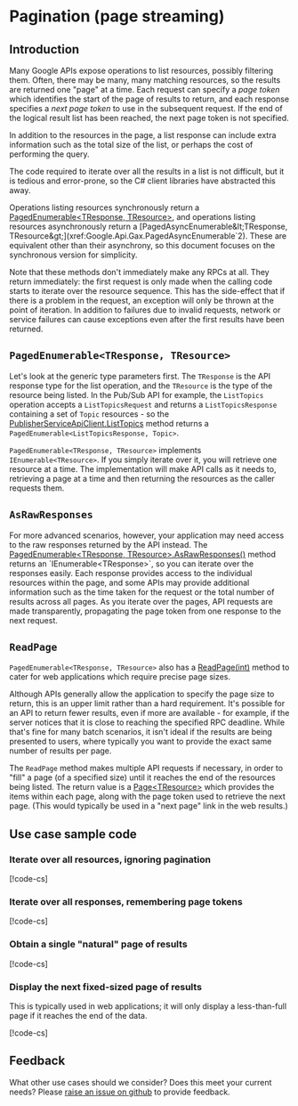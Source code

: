 # Pagination (page streaming)

## Introduction

Many Google APIs expose operations to list resources, possibly
filtering them. Often, there may be many, many matching resources,
so the results are returned one "page" at a time. Each request can
specify a *page token* which identifies the start of the page of
results to return, and each response specifies a *next page token*
to use in the subsequent request. If the end of the logical result
list has been reached, the next page token is not specified.

In addition to the resources in the page, a list response can
include extra information such as the total size of the list,
or perhaps the cost of performing the query.

The code required to iterate over all the results in a list is not
difficult, but it is tedious and error-prone, so the C# client
libraries have abstracted this away.

Operations listing resources synchronously return a
[PagedEnumerable&lt;TResponse, TResource&gt;](xref:Google.Api.Gax.PagedEnumerable`2), and operations listing
resources asynchronously return a
[PagedAsyncEnumerable&lt;TResponse, TResource&gt;](xref:Google.Api.Gax.PagedAsyncEnumerable`2).
These are equivalent other than their asynchrony, so
this document focuses on the synchronous version for simplicity.

Note that these methods don't immediately make any RPCs at all. They
return immediately: the first request is only made when the calling
code starts to iterate over the resource sequence. This has the
side-effect that if there is a problem in the request, an exception
will only be thrown at the point of iteration. In addition to
failures due to invalid requests, network or service failures can
cause exceptions even after the first results have been returned.

## `PagedEnumerable<TResponse, TResource>`

Let's look at the generic type parameters first. The `TResponse` is
the API response type for the list operation, and the `TResource` is
the type of the resource being listed. In the Pub/Sub API for
example, the `ListTopics` operation accepts a `ListTopicsRequest`
and returns a `ListTopicsResponse` containing a set of `Topic`
resources - so the [PublisherServiceApiClient.ListTopics](xref:Google.Cloud.PubSub.V1.PublisherServiceApiClient#Google_Cloud_PubSub_V1_PublisherServiceApiClient_ListTopics_Google_Cloud_PubSub_V1_ProjectName_String_System_Nullable_System_Int32__Google_Api_Gax_CallSettings_)
method returns a `PagedEnumerable<ListTopicsResponse, Topic>`.

`PagedEnumerable<TResponse, TResource>` implements
`IEnumerable<TResource>`.  If you simply iterate over it, you will
retrieve one resource at a time. The implementation will make API
calls as it needs to, retrieving a page at a time and then returning
the resources as the caller requests them.

## `AsRawResponses`

For more advanced scenarios, however, your application may need access
to the raw responses returned by the API instead. The
[PagedEnumerable&lt;TResponse, TResource&gt;.AsRawResponses()](xref:Google.Api.Gax.PagedEnumerable`2#Google_Api_Gax_PagedEnumerable_2_AsRawResponses)
method returns an `IEnumerable<TResponse>`, so you can iterate over the responses easily. Each
response provides access to the individual resources within the page, and some APIs may
provide additional information such as the time taken for the request or the total number of
results across all pages. As you iterate over the pages, API requests are made
transparently, propagating the page token from one response to the next request.

## `ReadPage`

`PagedEnumerable<TResponse, TResource>` also has a 
[ReadPage(int)](xref:Google.Api.Gax.PagedEnumerable`2#Google_Api_Gax_PagedEnumerable_2_ReadPage_System_Int32_)
method to cater for web applications which require precise page sizes.

Although APIs generally allow the application to specify the page size to return, this
is an upper limit rather than a hard requirement. It's possible for an API to return fewer results,
even if more are available - for example, if the server notices that it is close to reaching the specified
RPC deadline. While that's fine for many batch scenarios, it isn't ideal if the results are being presented to users,
where typically you want to provide the exact same number of results per page.

The `ReadPage` method makes multiple API requests if necessary, in order to "fill" a page (of a specified size)
until it reaches the end of the resources being listed. The return value is a
[Page&lt;TResource&gt;](xref:Google.Api.Gax.Page`1#Google_Api_Gax_Page_1) which provides the items
within each page, along with the page token used to retrieve the next page. (This would typically be used in a "next page" link
in the web results.)

## Use case sample code

### Iterate over all resources, ignoring pagination

[!code-cs[](../examples/help.PageStreaming.txt#AllResources)]

### Iterate over all responses, remembering page tokens

[!code-cs[](../examples/help.PageStreaming.txt#Responses)]

### Obtain a single "natural" page of results

[!code-cs[](../examples/help.PageStreaming.txt#SingleResponse)]

### Display the next fixed-sized page of results

This is typically used in web applications; it will only display a less-than-full
page if it reaches the end of the data.

[!code-cs[](../examples/help.PageStreaming.txt#ReadPage)]

## Feedback

What other use cases should we consider? Does this meet your current needs?
Please [raise an issue on github](https://github.com/googleapis/google-cloud-dotnet/issues/new)
to provide feedback.